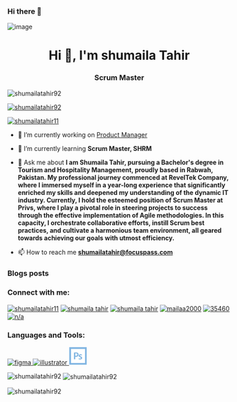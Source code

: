 ### Hi there 👋

![image](https://github.com/ShumailaTahir92/ShumailaTahir92/assets/132062130/5fb5d177-4ba4-41a5-96ae-fdee516bf207)


<h1 align="center">Hi 👋, I'm shumaila Tahir</h1>
<h3 align="center">Scrum Master</h3>

<p align="left"> <img src="https://komarev.com/ghpvc/?username=shumailatahir92&label=Profile%20views&color=0e75b6&style=flat" alt="shumailatahir92" /> </p>

<p align="left"> <a href="https://github.com/ryo-ma/github-profile-trophy"><img src="https://github-profile-trophy.vercel.app/?username=shumailatahir92" alt="shumailatahir92" /></a> </p>

<p align="left"> <a href="https://twitter.com/shumailatahir11" target="blank"><img src="https://img.shields.io/twitter/follow/shumailatahir11?logo=twitter&style=for-the-badge" alt="shumailatahir11" /></a> </p>

- 🔭 I’m currently working on [Product Manager](https://gopriv.atlassian.net/browse/F2-459)

- 🌱 I’m currently learning **Scrum Master, SHRM**

- 💬 Ask me about **I am Shumaila Tahir, pursuing a Bachelor's degree in Tourism and Hospitality Management, proudly based in Rabwah, Pakistan. My professional journey commenced at RevelTek Company, where I immersed myself in a year-long experience that significantly enriched my skills and deepened my understanding of the dynamic IT industry. Currently, I hold the esteemed position of Scrum Master at Privs, where I play a pivotal role in steering projects to success through the effective implementation of Agile methodologies. In this capacity, I orchestrate collaborative efforts, instill Scrum best practices, and cultivate a harmonious team environment, all geared towards achieving our goals with utmost efficiency.**

- 📫 How to reach me **shumailatahir@focuspass.com**

### Blogs posts
<!-- BLOG-POST-LIST:START -->
<!-- BLOG-POST-LIST:END -->

<h3 align="left">Connect with me:</h3>
<p align="left">
<a href="https://twitter.com/shumailatahir11" target="blank"><img align="center" src="https://raw.githubusercontent.com/rahuldkjain/github-profile-readme-generator/master/src/images/icons/Social/twitter.svg" alt="shumailatahir11" height="30" width="40" /></a>
<a href="https://linkedin.com/in/shumaila tahir" target="blank"><img align="center" src="https://raw.githubusercontent.com/rahuldkjain/github-profile-readme-generator/master/src/images/icons/Social/linked-in-alt.svg" alt="shumaila tahir" height="30" width="40" /></a>
<a href="https://fb.com/shumaila tahir" target="blank"><img align="center" src="https://raw.githubusercontent.com/rahuldkjain/github-profile-readme-generator/master/src/images/icons/Social/facebook.svg" alt="shumaila tahir" height="30" width="40" /></a>
<a href="https://instagram.com/mailaa2000" target="blank"><img align="center" src="https://raw.githubusercontent.com/rahuldkjain/github-profile-readme-generator/master/src/images/icons/Social/instagram.svg" alt="mailaa2000" height="30" width="40" /></a>
<a href="https://www.topcoder.com/members/35460" target="blank"><img align="center" src="https://raw.githubusercontent.com/rahuldkjain/github-profile-readme-generator/master/src/images/icons/Social/topcoder.svg" alt="35460" height="30" width="40" /></a>
<a href="/n/a" target="blank"><img align="center" src="https://raw.githubusercontent.com/rahuldkjain/github-profile-readme-generator/master/src/images/icons/Social/rss.svg" alt="n/a" height="30" width="40" /></a>
</p>

<h3 align="left">Languages and Tools:</h3>
<p align="left"> <a href="https://www.figma.com/" target="_blank" rel="noreferrer"> <img src="https://www.vectorlogo.zone/logos/figma/figma-icon.svg" alt="figma" width="40" height="40"/> </a> <a href="https://www.adobe.com/in/products/illustrator.html" target="_blank" rel="noreferrer"> <img src="https://www.vectorlogo.zone/logos/adobe_illustrator/adobe_illustrator-icon.svg" alt="illustrator" width="40" height="40"/> </a> <a href="https://www.photoshop.com/en" target="_blank" rel="noreferrer"> <img src="https://raw.githubusercontent.com/devicons/devicon/master/icons/photoshop/photoshop-line.svg" alt="photoshop" width="40" height="40"/> </a> </p>

<p><img align="left" src="https://github-readme-stats.vercel.app/api/top-langs?username=shumailatahir92&show_icons=true&locale=en&layout=compact" alt="shumailatahir92" /></p>

<p>&nbsp;<img align="center" src="https://github-readme-stats.vercel.app/api?username=shumailatahir92&show_icons=true&locale=en" alt="shumailatahir92" /></p>

<p><img align="center" src="https://github-readme-streak-stats.herokuapp.com/?user=shumailatahir92&" alt="shumailatahir92" /></p>
